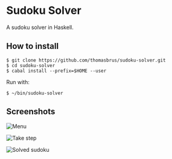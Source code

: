 # Sudoku Solver

A sudoku solver in Haskell. 

## How to install

    $ git clone https://github.com/thomasbrus/sudoku-solver.git
    $ cd sudoku-solver
    $ cabal install --prefix=$HOME --user

Run with:

    $ ~/bin/sudoku-solver

## Screenshots

![Menu](http://f.cl.ly/items/2W3v020f0q2l1V0n0c1R/menu.png)

![Take step](http://f.cl.ly/items/2L2x2T3m1x1z0r1N2229/take_step.png)

![Solved sudoku](http://f.cl.ly/items/0u2Z3J0b201D3E3n0D3B/solved_sudoku.png)